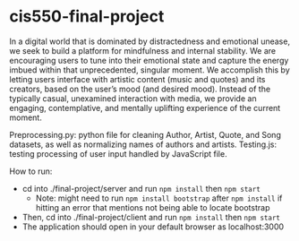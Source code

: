 # cis550-final-project

In a digital world that is dominated by distractedness and emotional unease, we seek to build a platform for mindfulness and internal stability. We are encouraging users to tune into their emotional state and capture the energy imbued within that unprecedented, singular moment. We accomplish this by letting users interface with artistic content (music and quotes) and its creators, based on the user’s mood (and desired mood). Instead of the typically casual, unexamined interaction with media, we provide an engaging, contemplative, and mentally uplifting experience of the current moment.

Preprocessing.py: python file for cleaning Author, Artist, Quote, and Song datasets, as well as normalizing names of authors and artists.
Testing.js: testing processing of user input handled by JavaScript file.


How to run:
- cd into ./final-project/server and run `npm install` then `npm start`
    - Note: might need to run `npm install bootstrap` after `npm install` if hitting an error that mentions not being able to locate bootstrap
- Then, cd into ./final-project/client and run `npm install` then `npm start`
- The application should open in your default browser as localhost:3000